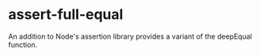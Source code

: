 assert-full-equal
=================

An addition to Node's assertion library provides a variant of the deepEqual function.